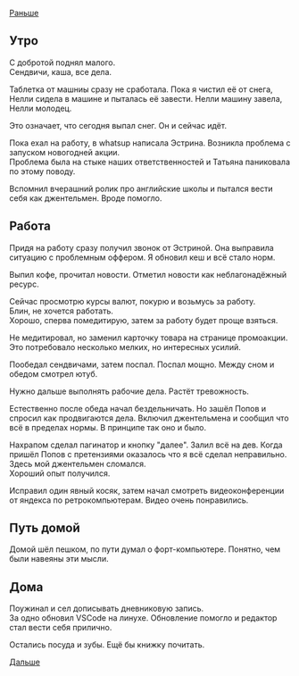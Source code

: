 [Раньше](2019.12.16.md)
## Утро
С добротой поднял малого.  
Сендвичи, каша, все дела.

Таблетка от машниы сразу не сработала. Пока я чистил её от снега, Нелли сидела в машине и пыталась её завести. Нелли машину завела, Нелли молодец.

Это означает, что сегодня выпал снег. Он и сейчас идёт.

Пока ехал на работу, в whatsup написала Эстрина. Возникла проблема с запуском новогодней акции.  
Проблема была на стыке наших ответственностей и Татьяна паниковала по этому поводу.

Вспомнил вчерашний ролик про английские школы и пытался вести себя как джентельмен. Вроде помогло.
## Работа
Придя на работу сразу получил звонок от Эстриной. Она выправила ситуацию с проблемным оффером. Я обновил кеш и всё стало норм.

Выпил кофе, прочитал новости. Отметил новости как неблагонадёжный ресурс.

Сейчас просмотрю курсы валют, покурю и возьмусь за работу.  
Блин, не хочется работать.  
Хорошо, сперва помедитирую, затем за работу будет проще взяться.

Не медитировал, но заменил карточку товара на странице промоакции.  
Это потребовало несколько мелких, но интересных усилий.

Пообедал сендвичами, затем поспал. Поспал мощно. Между сном и обедом смотрел ютуб.

Нужно дальше выполнять рабочие дела. Растёт тревожность.

Естественно после обеда начал бездельничать. Но зашёл Попов и спросил как продвигаются дела. Включил джентельмена и сообщил что всё в пределах нормы. В принципе так оно и было.

Нахрапом сделал пагинатор и кнопку "далее". Залил всё на дев. Когда пришёл Попов с претензиями оказалось что я всё сделал неправильно. Здесь мой джентельмен сломался.  
Хороший опыт получился.

Исправил один явный косяк, затем начал смотреть видеоконференции от яндекса по ретрокомпьютерам. Видео очень понравились.
## Путь домой
Домой шёл пешком, по пути думал о форт-компьютере. Понятно, чем были навеяны эти мысли.
## Дома
Поужинал и сел дописывать дневниковую запись.  
За одно обновил VSCode на линухе. Обновление помогло и редактор стал вести себя прилично.

Остались посуда и зубы. Ещё бы книжку почитать.
  
[Дальше](2019.12.18.md)